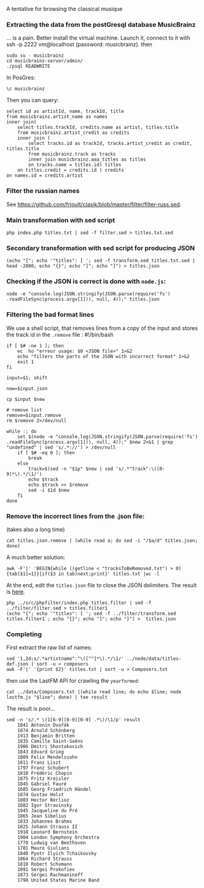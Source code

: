 A tentative for browsing the classical musique

### Extracting the data from the postGresql database MusicBrainz

... is a pain. Better install the virtual machine. Launch it, connect to it with ssh -p 2222 vm@localhost (password: musicbrainz).
then

    sudo su - musicbrainz
    cd musicbrainz-server/admin/
    ./psql READWRITE
    
In PosGres:

    \c musicbrainz

Then you can query:

    select id as artistId, name, trackId, title 
    from musicbrainz.artist_name as names 
    inner join(
        select titles.trackId, credits.name as artist, titles.title 
        from musicbrainz.artist_credit as credits 
        inner join (
            select tracks.id as trackId, tracks.artist_credit as credit, titles.title 
            from musicbrainz.track as tracks 
            inner join musicbrainz.aaa_titles as titles 
            on tracks.name = titles.id) titles
        on titles.credit = credits.id ) credits
    on names.id = credits.artist
    
### Filter the russian names
See https://github.com/frioult/clasik/blob/master/filter/filter-russ.sed.
### Main transformation with sed script
    php index.php titles.txt | sed -f filter.sed > titles.txt.sed
### Secondary transformation with sed script for producing JSON 
    (echo "{"; echo '"titles": [ '; sed -f transform.sed titles.txt.sed | head -2000; echo "{}"; echo "]"; echo "}") > titles.json

### Checking if the JSON is correct is done with `node.js`:
    node -e "console.log(JSON.stringify(JSON.parse(require('fs') .readFileSync(process.argv[1])), null, 4));" titles.json

### Filtering the bad format lines
We use a shell script, that removes lines from a copy of the input and stores the track id in the `.remove` file :
    #!/bin/bash

    if [ $# -ne 1 ]; then
        ec  ho "erreur usage: $0 <JSON file>" 1>&2
        echo "filters the parts of the JSON with incorrect format" 1>&2
        exit 1
    fi

    input=$1; shift

    new=$input.json

    cp $input $new

    # remove list
    remove=$input.remove
    rm $remove 2>/dev/null

    while :; do
        set $(node -e "console.log(JSON.stringify(JSON.parse(require('fs') .readFileSync(process.argv[1])), null, 4));" $new 2>&1 | grep "undefined" | sed 's/.*://') > /dev/null
        if [ $# -eq 0 ]; then
            break
        else
            track=$(sed -n "$1p" $new | sed 's/.*"track":\([0-9]*\).*/\1/')
            echo $track
            echo $track >> $remove
            sed -i $1d $new 
        fi
    done

### Remove the incorrect lines from the .json file:
(takes also a long time)

    cat titles.json.remove | (while read a; do sed -i "/$a/d" titles.json; done)

A much better solution:

    awk -F'|' 'BEGIN{while ((getline < "tracksToBeRemoved.txt") > 0){tab[$1]=1}}{if($3 in tab)next;print}' titles.txt |wc -l

At the end, edit the `titles.json` file to close the JSON delimiters. The result is [here](https://raw.github.com/frioult/clasik/master/node/data/titles-def.json).

    php ../src/phpfilter/index.php titles.filter | sed -f ../filter/filter.sed > titles.filter1
    (echo "{"; echo '"titles": [ '; sed -f ../filter/transform.sed titles.filter1 ; echo "{}"; echo "]"; echo "}") >  titles.json

### Completing

First extract the raw list of names:

    sed '1,2d;s/.*artistname":"\([^"]*\).*/\1/' ../node/data/titles-def.json | sort -u > composers
    awk -F'|' '{print $2}' titles.txt | sort -u > Composers.txt

then use the LastFM API for crawling the `yearformed`:

    cat ../data/Composers.txt |(while read line; do echo $line; node lastfm.js "$line"; done) | tee result

The result is poor...



    sed -n 's/.* \(1[6-9][0-9][0-9] .*\)/\1/p' result 
        1841 Antonín Dvořák
        1874 Arnold Schönberg
        1913 Benjamin Britten
        1835 Camille Saint-Saëns
        1906 Dmitri Shostakovich
        1843 Edvard Grieg
        1809 Felix Mendelssohn
        1811 Franz Liszt
        1797 Franz Schubert
        1810 Frédéric Chopin
        1875 Fritz Kreisler
        1845 Gabriel Fauré
        1685 Georg Friedrich Händel
        1874 Gustav Holst
        1803 Hector Berlioz
        1882 Igor Stravinsky
        1945 Jacqueline du Pré
        1865 Jean Sibelius
        1833 Johannes Brahms
        1825 Johann Strauss II
        1918 Leonard Bernstein
        1904 London Symphony Orchestra
        1770 Ludwig van Beethoven
        1781 Mauro Giuliani
        1840 Pyotr Ilyich Tchaikovsky
        1864 Richard Strauss
        1810 Robert Schumann
        1891 Sergei Prokofiev
        1873 Sergei Rachmaninoff
        1798 United States Marine Band



